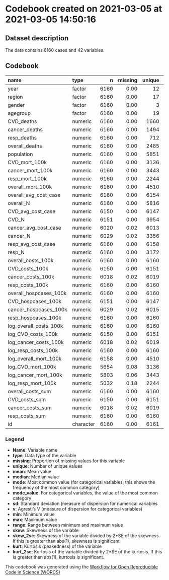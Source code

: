 Codebook created on 2021-03-05 at 2021-03-05 14:50:16
================

## Dataset description

The data contains 6160 cases and 42 variables.

## Codebook

| name                      | type      |    n | missing | unique |         mean |      median |        mode | mode\_value |           sd |    v |         min |          max |        range |   skew | skew\_2se |   kurt | kurt\_2se |
| :------------------------ | :-------- | ---: | ------: | -----: | -----------: | ----------: | ----------: | :---------- | -----------: | ---: | ----------: | -----------: | -----------: | -----: | --------: | -----: | --------: |
| year                      | factor    | 6160 |    0.00 |     12 |              |             |      560.00 | 2007        |              | 0.91 |             |              |              |        |           |        |           |
| region                    | factor    | 6160 |    0.00 |     17 |              |             |      385.00 | BB          |              | 0.94 |             |              |              |        |           |        |           |
| gender                    | factor    | 6160 |    0.00 |      3 |              |             |     3168.00 | Female      |              | 0.50 |             |              |              |        |           |        |           |
| agegroup                  | factor    | 6160 |    0.00 |     19 |              |             |      352.00 | \<1         |              | 0.94 |             |              |              |        |           |        |           |
| CVD\_deaths               | numeric   | 6160 |    0.00 |   1660 |       593.17 |       53.00 |       53.00 |             |      1400.60 |      |        0.00 | 1.397600e+04 | 1.397600e+04 |   4.44 |     71.11 |  25.19 |    201.87 |
| cancer\_deaths            | numeric   | 6160 |    0.00 |   1494 |       399.99 |      105.00 |      105.00 |             |       699.33 |      |        0.00 | 5.872000e+03 | 5.872000e+03 |   3.16 |     50.61 |  12.63 |    101.23 |
| resp\_deaths              | numeric   | 6160 |    0.00 |    712 |       146.41 |       10.00 |       10.00 |             |      1231.22 |      |        0.00 | 4.602300e+04 | 4.602300e+04 |  29.51 |    472.85 | 961.69 |   7706.68 |
| overall\_deaths           | numeric   | 6160 |    0.00 |   2485 |      1503.83 |      317.00 |      317.00 |             |      2964.70 |      |        0.00 | 2.791100e+04 | 2.791100e+04 |   3.77 |     60.35 |  17.82 |    142.83 |
| population                | numeric   | 6160 |    0.00 |   5851 |    145363.25 |    84419.00 |    84419.00 |             |    164389.79 |      |     2595.00 | 1.275591e+06 | 1.272996e+06 |   2.32 |     37.11 |   6.96 |     55.74 |
| CVD\_mort\_100k           | numeric   | 6160 |    0.00 |   3136 |      1095.99 |       43.50 |       43.50 |             |      2692.30 |      |        0.00 | 1.796660e+04 | 1.796660e+04 |   3.51 |     56.30 |  13.19 |    105.69 |
| cancer\_mort\_100k        | numeric   | 6160 |    0.00 |   3443 |       472.74 |       86.45 |       86.45 |             |       695.58 |      |        0.00 | 3.405900e+03 | 3.405900e+03 |   1.70 |     27.26 |   2.23 |     17.86 |
| resp\_mort\_100k          | numeric   | 6160 |    0.00 |   2244 |       167.00 |        8.70 |        8.70 |             |       351.69 |      |        0.00 | 2.359300e+03 | 2.359300e+03 |   2.77 |     44.42 |   7.59 |     60.80 |
| overall\_mort\_100k       | numeric   | 6160 |    0.00 |   4510 |      2345.56 |      323.00 |      323.00 |             |      4763.16 |      |        0.00 | 2.640740e+04 | 2.640740e+04 |   2.89 |     46.28 |   8.37 |     67.10 |
| overall\_avg\_cost\_case  | numeric   | 6160 |    0.00 |   6154 |      3081.42 |     3111.32 |     3111.32 |             |       837.61 |      |     1641.71 | 5.461790e+03 | 3.820080e+03 |   0.13 |      2.05 | \-1.15 |    \-9.21 |
| overall\_N                | numeric   | 6160 |    0.00 |   5816 |     30992.10 |    18919.50 |    18919.50 |             |     34540.20 |      |     1271.00 | 2.600690e+05 | 2.587980e+05 |   2.53 |     40.55 |   8.14 |     65.21 |
| CVD\_avg\_cost\_case      | numeric   | 6150 |    0.00 |   6147 |      4073.17 |     3928.48 |     3928.48 |             |      1716.89 |      |     1494.84 | 5.576189e+04 | 5.426705e+04 |  11.24 |    179.89 | 269.50 |   2157.96 |
| CVD\_N                    | numeric   | 6151 |    0.00 |   3954 |      4863.78 |     1652.00 |     1652.00 |             |      8022.60 |      |        3.00 | 6.339600e+04 | 6.339300e+04 |   3.22 |     51.55 |  13.02 |    104.27 |
| cancer\_avg\_cost\_case   | numeric   | 6020 |    0.02 |   6013 |      5025.18 |     4790.57 |     4790.57 |             |      1758.02 |      |     1367.23 | 8.090650e+04 | 7.953927e+04 |  16.84 |    266.79 | 607.43 |   4812.17 |
| cancer\_N                 | numeric   | 6029 |    0.02 |   3356 |      2631.43 |     1016.00 |     1016.00 |             |      4190.82 |      |        0.00 | 3.660200e+04 | 3.660200e+04 |   3.30 |     52.34 |  14.33 |    113.64 |
| resp\_avg\_cost\_case     | numeric   | 6160 |    0.00 |   6158 |      3013.50 |     2912.30 |     2912.30 |             |       874.35 |      |     1553.62 | 6.447560e+03 | 4.893940e+03 |   0.47 |      7.57 | \-0.57 |    \-4.53 |
| resp\_N                   | numeric   | 6160 |    0.00 |   3172 |      2020.65 |     1128.50 |     1128.50 |             |      2507.05 |      |       81.00 | 2.339000e+04 | 2.330900e+04 |   3.15 |     50.50 |  13.79 |    110.49 |
| overall\_costs\_100k      | numeric   | 6160 |    0.00 |   6160 | 106486007.76 | 57539159.75 | 57539159.75 |             |  95409889.15 |      | 10693663.87 | 3.959920e+08 | 3.852984e+08 |   0.86 |     13.79 | \-0.64 |    \-5.15 |
| CVD\_costs\_100k          | numeric   | 6150 |    0.00 |   6151 |  22844379.48 |  6069845.10 |  6069845.10 |             |  29503885.09 |      |   122127.46 | 1.247771e+08 | 1.246550e+08 |   1.25 |     19.93 |   0.34 |      2.69 |
| cancer\_costs\_100k       | numeric   | 6018 |    0.02 |   6019 |  10593944.75 |  6316455.69 |  6316455.69 |             |  10859616.21 |      |    96080.91 | 4.528359e+07 | 4.518751e+07 |   0.94 |     14.88 | \-0.23 |    \-1.86 |
| resp\_costs\_100k         | numeric   | 6160 |    0.00 |   6160 |   6821053.31 |  3250974.36 |  3250974.36 |             |   7014113.52 |      |   667811.03 | 3.672362e+07 | 3.605580e+07 |   1.44 |     23.06 |   1.39 |     11.15 |
| overall\_hospcases\_100k  | numeric   | 6160 |    0.00 |   6160 |     32760.41 |    19444.39 |    19444.39 |             |     30709.83 |      |     4805.19 | 1.562070e+05 | 1.514018e+05 |   1.75 |     28.05 |   2.74 |     21.94 |
| CVD\_hospcases\_100k      | numeric   | 6151 |    0.00 |   6147 |      5061.14 |     1511.76 |     1511.76 |             |      6310.45 |      |       46.64 | 2.325895e+04 | 2.321230e+04 |   1.16 |     18.51 | \-0.06 |    \-0.49 |
| cancer\_hospcases\_100k   | numeric   | 6029 |    0.02 |   6015 |      2285.14 |     1275.75 |     1275.75 |             |      2410.85 |      |        0.00 | 1.056125e+04 | 1.056125e+04 |   1.01 |     16.00 | \-0.02 |    \-0.19 |
| resp\_hospcases\_100k     | numeric   | 6160 |    0.00 |   6160 |      2145.92 |     1118.54 |     1118.54 |             |      2162.09 |      |      269.56 | 1.661969e+04 | 1.635013e+04 |   1.81 |     28.99 |   3.35 |     26.82 |
| log\_overall\_costs\_100k | numeric   | 6160 |    0.00 |   6160 |        18.03 |       17.87 |       17.87 |             |         0.99 |      |       16.19 | 1.980000e+01 | 3.610000e+00 |   0.11 |      1.76 | \-1.41 |   \-11.29 |
| log\_CVD\_costs\_100k     | numeric   | 6150 |    0.00 |   6151 |        15.65 |       15.62 |       15.62 |             |         1.86 |      |       11.71 | 1.864000e+01 | 6.930000e+00 | \-0.03 |    \-0.51 | \-1.38 |   \-11.08 |
| log\_cancer\_costs\_100k  | numeric   | 6018 |    0.02 |   6019 |        15.40 |       15.66 |       15.66 |             |         1.41 |      |       11.47 | 1.763000e+01 | 6.160000e+00 | \-0.19 |    \-3.06 | \-1.37 |   \-10.88 |
| log\_resp\_costs\_100k    | numeric   | 6160 |    0.00 |   6160 |        15.23 |       14.99 |       14.99 |             |         1.00 |      |       13.41 | 1.742000e+01 | 4.010000e+00 |   0.34 |      5.49 | \-1.23 |    \-9.82 |
| log\_overall\_mort\_100k  | numeric   | 6158 |    0.00 |   4510 |         5.84 |        5.78 |        5.78 |             |         2.16 |      |        0.64 | 1.018000e+01 | 9.540000e+00 |   0.15 |      2.47 | \-0.98 |    \-7.84 |
| log\_CVD\_mort\_100k      | numeric   | 5654 |    0.08 |   3136 |         4.30 |        4.18 |        4.18 |             |         2.78 |      |      \-2.30 | 9.800000e+00 | 1.210000e+01 |   0.12 |      1.85 | \-1.05 |    \-8.07 |
| log\_cancer\_mort\_100k   | numeric   | 5803 |    0.06 |   3443 |         4.47 |        4.89 |        4.89 |             |         2.37 |      |      \-1.20 | 8.130000e+00 | 9.340000e+00 | \-0.22 |    \-3.43 | \-1.34 |   \-10.46 |
| log\_resp\_mort\_100k     | numeric   | 5032 |    0.18 |   2244 |         3.17 |        3.20 |        3.20 |             |         2.46 |      |      \-2.30 | 7.770000e+00 | 1.007000e+01 |   0.02 |      0.23 | \-1.17 |    \-8.45 |
| overall\_costs\_sum       | numeric   | 6160 |    0.00 |   6160 | 103110505.83 | 56759161.95 | 56759161.95 |             | 132597066.80 |      |  2763843.63 | 1.154782e+09 | 1.152018e+09 |   3.06 |     48.96 |  12.27 |     98.29 |
| CVD\_costs\_sum           | numeric   | 6150 |    0.00 |   6151 |  21822086.20 |  6408783.14 |  6408783.14 |             |  38028913.77 |      |     6163.03 | 3.655129e+08 | 3.655067e+08 |   3.49 |     55.83 |  16.09 |    128.81 |
| cancer\_costs\_sum        | numeric   | 6018 |    0.02 |   6019 |  12467685.22 |  4854646.29 |  4854646.29 |             |  19657567.44 |      |     6836.16 | 1.673393e+08 | 1.673325e+08 |   3.21 |     50.90 |  13.37 |    105.88 |
| resp\_costs\_sum          | numeric   | 6160 |    0.00 |   6160 |   6371842.78 |  3432633.84 |  3432633.84 |             |   8776588.21 |      |   210356.43 | 1.021425e+08 | 1.019322e+08 |   3.74 |     59.88 |  20.15 |    161.47 |
| id                        | character | 6160 |    0.00 |   6161 |              |             |        1.00 | 1           |              | 1.00 |             |              |              |        |           |        |           |

### Legend

  - **Name**: Variable name
  - **type**: Data type of the variable
  - **missing**: Proportion of missing values for this variable
  - **unique**: Number of unique values
  - **mean**: Mean value
  - **median**: Median value
  - **mode**: Most common value (for categorical variables, this shows
    the frequency of the most common category)
  - **mode\_value**: For categorical variables, the value of the most
    common category
  - **sd**: Standard deviation (measure of dispersion for numerical
    variables
  - **v**: Agresti’s V (measure of dispersion for categorical variables)
  - **min**: Minimum value
  - **max**: Maximum value
  - **range**: Range between minimum and maximum value
  - **skew**: Skewness of the variable
  - **skew\_2se**: Skewness of the variable divided by 2\*SE of the
    skewness. If this is greater than abs(1), skewness is significant
  - **kurt**: Kurtosis (peakedness) of the variable
  - **kurt\_2se**: Kurtosis of the variable divided by 2\*SE of the
    kurtosis. If this is greater than abs(1), kurtosis is significant.

This codebook was generated using the [Workflow for Open Reproducible
Code in Science (WORCS)](https://osf.io/zcvbs/)
